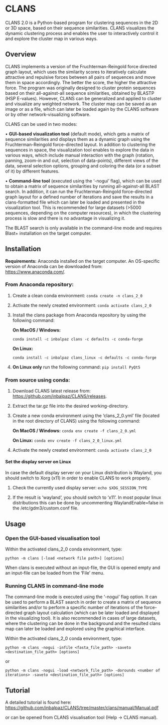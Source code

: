# CLANS

CLANS 2.0 is a Python-based program for clustering sequences in the 2D or 3D space, based on their sequence similarities. CLANS visualizes the dynamic clustering process and enables the user to interactively control it and explore the cluster map in various ways.

## Overview

CLANS implements a version of the Fruchterman-Reingold force directed graph layout, which uses the similarity scores to iteratively calculate attractive and repulsive forces between all pairs of sequences and move them in space accordingly. The better the score, the higher the attractive force.
The program was originally designed to cluster protein sequences based on their all-against-all sequence similarities, obtained by BLASTP (HSP E-values). However, CLANS can be generalized and applied to cluster and visualize any weighted network.
The cluster map can be saved as an image or as a file, which can later be loaded again by the CLANS software or by other network-visualizing software.

CLANS can be used in two modes:

• **GUI-based visualization tool** (default mode), which gets a matrix of sequence similarities and
displays them as a dynamic graph using the Fruchterman-Reingold force-directed layout.
In addition to clustering the sequences in space, the visualization tool enables to explore the data in various ways, which include manual interaction with the graph (rotation, panning, zoom-in and out, selection of data-points), different views of the data, several selection options, grouping and coloring the data (or a subset of it) by different features.

• **Command-line tool** (executed using the ‘-nogui’ flag), which can be used to obtain a matrix of sequence similarities by running all-against-all BLAST search. In addition, it can run the Fruchterman-Reingold force-directed graph layout for a defined number of iterations and save the results in a clans-formatted file which can later be loaded and presented in the visualization tool. This is recommended for large datasets (>5000 sequences, depending on the computer resources), in which the clustering process is slow and there is no advantage in visualizing it.

The BLAST search is only available in the command-line mode and requires Blast+ installation on the target computer.

## Installation

**Requirements:** Anaconda installed on the target computer. An OS-specific version of Anaconda can be downloaded from: https://www.anaconda.com/.

### From Anaconda repository:

1.	Create a clean conda environment: `conda create -n clans_2_0`

2.	Activate the newly created environment: `conda activate clans_2_0`

3.	Install the clans package from Anaconda repository by using the following command:

      **On MacOS / Windows:**

      `conda install -c inbalpaz clans -c defaults -c conda-forge`

      **On Linux:**

      `conda install -c inbalpaz clans_linux -c defaults -c conda-forge`

4. **On Linux only** run the following command: `pip install PyQt5`

### From source using conda:

1. Download CLANS latest release from: https://github.com/inbalpaz/CLANS/releases.

2. Extract the tar.gz file into the desired working-directory.

3. Create a new conda environment using the ‘clans_2_0.yml’ file (located in the root directory of CLANS) using the following command:

   **On MacOS / Windows:** `conda env create -f clans_2_0.yml`

   **On Linux:** `conda env create -f clans_2_0_linux.yml`

4. Activate the newly created environment: `conda activate clans_2_0`

#### Set the display server on Linux
In case the default display server on your Linux distribution is Wayland, you should switch to Xorg (x11) in order to enable CLANS to work properly.

1. Check the currently used display server: `echo $XDG_SESSION_TYPE`

2. If the result is ‘wayland’, you should switch to ‘x11’. In most popular linux distributions this can be done by uncommenting WaylandEnable=false in the /etc/gdm3/custom.conf file.
    
## Usage

### Open the GUI-based visualisation tool

Within the activated clans_2_0 conda environment, type:

`python -m clans [-load <network file path>] [options]
`

When clans is executed without an input-file, the GUI is opened empty and an input-file can be loaded from the ‘File’ menu.

### Running CLANS in command-line mode

The command-line mode is executed using the ‘-nogui’ flag option. It can be used to perform a BLAST search in order to create a matrix of sequence similarities and/or to perform a specific number of iterations of the force-directed graph layout calculation (which can be later loaded and displayed in the visualizing tool). It is also recommended in cases of large datasets, where the clustering can be done in the background and the resulted clans map can later be loaded and explored using the graphical interface.

Within the activated clans_2_0 conda environment, type:

`python -m clans -nogui -infile <fasta_file_path> -saveto <destination_file_path> [options]
`

or

`python -m clans -nogui -load <network_file_path> -dorounds <number of iterations> -saveto <destination_file_path> [options]`

## Tutorial

A detailed tutorial is found here: https://github.com/inbalpaz/CLANS/tree/master/clans/manual/Manual.pdf

or can be opened from CLANS visualisation tool (Help -> CLANS manual).
